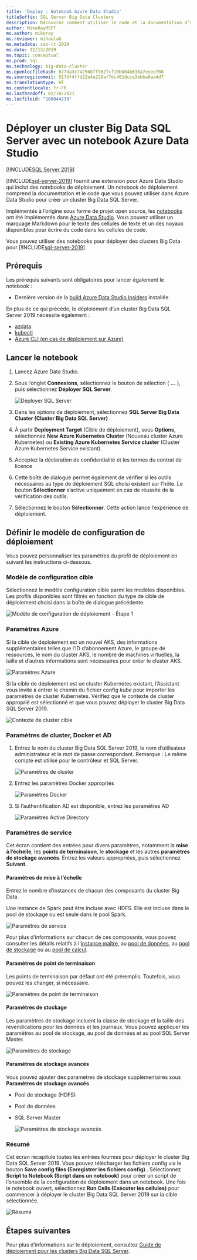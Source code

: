 ```yaml
---
title: 'Deploy : Notebook Azure Data Studio'
titleSuffix: SQL Server Big Data Clusters
description: Découvrez comment utiliser le code et la documentation d’un notebook à partir d’Azure Data Studio pour déployer un cluster Big Data SQL Server.
author: MikeRayMSFT
ms.author: mikeray
ms.reviewer: mihaelab
ms.metadata: seo-lt-2019
ms.date: 12/13/2019
ms.topic: conceptual
ms.prod: sql
ms.technology: big-data-cluster
ms.openlocfilehash: 027da3c742508ff962fcf10b084b638a7eeee708
ms.sourcegitcommit: 917df4ffd22e4a229af7dc481dcce3ebba0aa4d7
ms.translationtype: HT
ms.contentlocale: fr-FR
ms.lasthandoff: 02/10/2021
ms.locfileid: "100044239"
---
```

# <a name="deploy-sql-server-big-data-cluster-with-azure-data-studio-notebook"></a>Déployer un cluster Big Data SQL Server avec un notebook Azure Data Studio

[!INCLUDE[SQL Server 2019](../includes/applies-to-version/sqlserver2019.md)]

[!INCLUDE[sql-server-2019](../includes/sssql19-md.md)] fournit une extension pour Azure Data Studio qui inclut des notebooks de déploiement. Un notebook de déploiement comprend la documentation et le code que vous pouvez utiliser dans Azure Data Studio pour créer un cluster Big Data SQL Server.

Implémentés à l’origine sous forme de projet open source, les [notebooks](../azure-data-studio/notebooks/notebooks-guidance.md) ont été implémentés dans [Azure Data Studio](../azure-data-studio/download-azure-data-studio.md). Vous pouvez utiliser un marquage Markdown pour le texte des cellules de texte et un des noyaux disponibles pour écrire du code dans les cellules de code.

Vous pouvez utiliser des notebooks pour déployer des clusters Big Data pour [!INCLUDE[sql-server-2019](../includes/sssql19-md.md)].

## <a name="prerequisites"></a>Prérequis

Les prérequis suivants sont obligatoires pour lancer également le notebook :

* Dernière version de la [build Azure Data Studio Insiders](https://github.com/microsoft/azuredatastudio#try-out-the-latest-insiders-build-from-master) installée

En plus de ce qui précède, le déploiement d’un cluster Big Data SQL Server 2019 nécessite également :

* [azdata](../azdata/install/deploy-install-azdata.md)
* [kubectl](https://kubernetes.io/docs/tasks/tools/install-kubectl/#install-kubectl-binary-using-native-package-management)
* [Azure CLI (en cas de déploiement sur Azure)](/cli/azure/install-azure-cli)

## <a name="launch-the-notebook"></a>Lancer le notebook

1. Lancez Azure Data Studio.

2. Sous l’onglet **Connexions**, sélectionnez le bouton de sélection ( **...** ), puis sélectionnez **Déployer SQL Server**.

   ![Déployer SQL Server](media/notebooks-deploy/deploy-notebooks.png)

3. Dans les options de déploiement, sélectionnez **SQL Server Big Data Cluster (Cluster Big Data SQL Server)** .

4. À partir **Deployment Target** (Cible de déploiement), sous **Options**, sélectionnez **New Azure Kubernetes Cluster** (Nouveau cluster Azure Kubernetes) ou **Existing Azure Kubernetes Service cluster** (Cluster Azure Kubernetes Service existant).

5. Acceptez la déclaration de confidentialité et les termes du contrat de licence

6. Cette boîte de dialogue permet également de vérifier si les outils nécessaires au type de déploiement SQL choisi existent sur l’hôte. Le bouton **Sélectionner** s’active uniquement en cas de réussite de la vérification des outils.

7. Sélectionnez le bouton **Sélectionner**. Cette action lance l’expérience de déploiement.

## <a name="set-deployment-configuration-template"></a>Définir le modèle de configuration de déploiement

Vous pouvez personnaliser les paramètres du profil de déploiement en suivant les instructions ci-dessous.

### <a name="target-configuration-template"></a>Modèle de configuration cible

Sélectionnez le modèle configuration cible parmi les modèles disponibles. Les profils disponibles sont filtrés en fonction du type de cible de déploiement choisi dans la boîte de dialogue précédente.

   ![Modèle de configuration de déploiement - Étape 1](media/notebooks-deploy/deployment-configuration-template.png)

### <a name="azure-settings"></a>Paramètres Azure

Si la cible de déploiement est un nouvel AKS, des informations supplémentaires telles que l’ID d’abonnement Azure, le groupe de ressources, le nom du cluster AKS, le nombre de machines virtuelles, la taille et d’autres informations sont nécessaires pour créer le cluster AKS.

   ![Paramètres Azure](media/notebooks-deploy/azure-settings.png)

Si la cible de déploiement est un cluster Kubernetes existant, l’Assistant vous invite à entrer le chemin du fichier config *kube* pour importer les paramètres de cluster Kubernetes. Vérifiez que le contexte de cluster approprié est sélectionné et que vous pouvez déployer le cluster Big Data SQL Server 2019.

   ![Contexte de cluster cible](media/notebooks-deploy/target-cluster-context.png)

### <a name="cluster-docker-and-ad-settings"></a>Paramètres de cluster, Docker et AD

1. Entrez le nom du cluster Big Data SQL Server 2019, le nom d’utilisateur administrateur et le mot de passe correspondant.
Remarque : Le même compte est utilisé pour le contrôleur et SQL Server.

   ![Paramètres de cluster](media/notebooks-deploy/cluster-settings.png)

2. Entrez les paramètres Docker appropriés

   ![Paramètres Docker](media/notebooks-deploy/docker-settings.png)

3. Si l’authentification AD est disponible, entrez les paramètres AD

   ![Paramètres Active Directory](media/notebooks-deploy/active-directory-settings.png)

### <a name="service-settings"></a>Paramètres de service

Cet écran contient des entrées pour divers paramètres, notamment la **mise à l’échelle**, les **points de terminaison**, le **stockage** et les autres **paramètres de stockage avancés**. Entrez les valeurs appropriées, puis sélectionnez **Suivant**.

#### <a name="scale-settings"></a>Paramètres de mise à l’échelle

Entrez le nombre d’instances de chacun des composants du cluster Big Data.

Une instance de Spark peut être incluse avec HDFS. Elle est incluse dans le pool de stockage ou est seule dans le pool Spark.

   ![Paramètres de service](media/notebooks-deploy/service-settings.png)

Pour plus d’informations sur chacun de ces composants, vous pouvez consulter les détails relatifs à l’[instance maître](concept-master-instance.md), au [pool de données](concept-data-pool.md), au [pool de stockage](concept-storage-pool.md) ou au [pool de calcul](concept-compute-pool.md).

#### <a name="endpoint-settings"></a>Paramètres de point de terminaison

Les points de terminaison par défaut ont été préremplis. Toutefois, vous pouvez les changer, si nécessaire.

   ![Paramètres de point de terminaison](media/notebooks-deploy/endpoint-settings.png)

#### <a name="storage-settings"></a>Paramètres de stockage

Les paramètres de stockage incluent la classe de stockage et la taille des revendications pour les données et les journaux. Vous pouvez appliquer les paramètres au pool de stockage, au pool de données et au pool SQL Server Master.

   ![Paramètres de stockage](media/notebooks-deploy/storage-settings.png)

#### <a name="advanced-storage-settings"></a>Paramètres de stockage avancés

Vous pouvez ajouter des paramètres de stockage supplémentaires sous **Paramètres de stockage avancés**

* Pool de stockage (HDFS)
* Pool de données
* SQL Server Master

   ![Paramètres de stockage avancés](media/notebooks-deploy/advanced-storage-settings.png)

### <a name="summary"></a>Résumé

Cet écran récapitule toutes les entrées fournies pour déployer le cluster Big Data SQL Server 2019. Vous pouvez télécharger les fichiers config via le bouton **Save config files (Enregistrer les fichiers config)** . Sélectionnez **Script to Notebook (Script dans un notebook)** pour créer un script de l’ensemble de la configuration de déploiement dans un notebook. Une fois le notebook ouvert, sélectionnez **Run Cells (Exécuter les cellules)** pour commencer à déployer le cluster Big Data SQL Server 2019 sur la cible sélectionnée.

   ![Résumé](media/notebooks-deploy/deploy-sql-server-big-data-cluster-on-a-new-AKS-cluster.png)

## <a name="next-steps"></a>Étapes suivantes

Pour plus d’informations sur le déploiement, consultez [Guide de déploiement pour les clusters Big Data SQL Server](deployment-guidance.md).